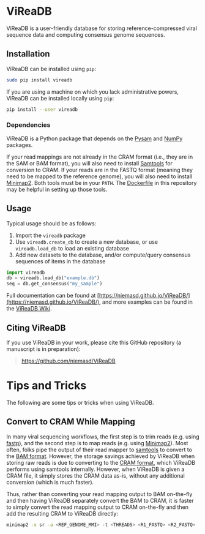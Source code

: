 # ViReaDB
ViReaDB is a user-friendly database for storing reference-compressed viral sequence data and computing consensus genome sequences.

## Installation
ViReaDB can be installed using `pip`:


```bash
sudo pip install vireadb
```

If you are using a machine on which you lack administrative powers, ViReaDB can be installed locally using `pip`:

```bash
pip install --user vireadb
```

### Dependencies
ViReaDB is a Python package that depends on the [Pysam](https://github.com/pysam-developers/pysam) and [NumPy](https://numpy.org/) packages.

If your read mappings are not already in the CRAM format (i.e., they are in the SAM or BAM format), you will also need to install [Samtools](https://github.com/samtools/samtools) for conversion to CRAM. If your reads are in the FASTQ format (meaning they need to be mapped to the reference genome), you will also need to install [Minimap2](https://github.com/lh3/minimap2). Both tools must be in your `PATH`. The [Dockerfile](Dockerfile) in this repository may be helpful in setting up those tools.

## Usage
Typical usage should be as follows:

1. Import the `vireadb` package
2. Use `vireadb.create_db` to create a new database, or use `vireadb.load_db` to load an existing database
3. Add new datasets to the database, and/or compute/query consensus sequences of items in the database

```python
import vireadb
db = vireadb.load_db("example.db")
seq = db.get_consensus("my_sample")
```

Full documentation can be found at [https://niemasd.github.io/ViReaDB/](https://niemasd.github.io/ViReaDB/), and more examples can be found in the [ViReaDB Wiki](https://github.com/niemasd/ViReaDB/wiki).

## Citing ViReaDB
If you use ViReaDB in your work, please cite this GitHub repository (a manuscript is in preparation):

> https://github.com/niemasd/ViReaDB

# Tips and Tricks
The following are some tips or tricks when using ViReaDB.

## Convert to CRAM While Mapping
In many viral sequencing workflows, the first step is to trim reads (e.g. using [fastp](https://github.com/OpenGene/fastp)), and the second step is to map reads (e.g. using [Minimap2](https://github.com/lh3/minimap2)). Most often, folks pipe the output of their read mapper to [samtools](https://github.com/samtools/samtools) to convert to the [BAM format](https://en.wikipedia.org/wiki/Binary_Alignment_Map). However, the storage savings achieved by ViReaDB when storing raw reads is due to converting to the [CRAM format](https://en.wikipedia.org/wiki/CRAM_(file_format)), which ViReaDB performs using samtools internally. However, when ViReaDB is given a CRAM file, it simply stores the CRAM data as-is, without any additional conversion (which is much faster).

Thus, rather than converting your read mapping output to BAM on-the-fly and then having ViReaDB separately convert the BAM to CRAM, it is faster to simply convert the read mapping output to CRAM on-the-fly and then add the resulting CRAM to ViReaDB directly:

```bash
minimap2 -x sr -a <REF_GENOME_MMI> -t <THREADS> <R1_FASTQ> <R2_FASTQ> | samtools view --output-fmt-option version=3.0 --output-fmt-option use_lzma=1 --output-fmt-option archive=1 --output-fmt-option level=9 -C -T <REF_GENOME_FASTA> -@ <THREADS> --output-fmt-option lossy_names=1 -F 4 -o <OUTPUT_CRAM>
```
